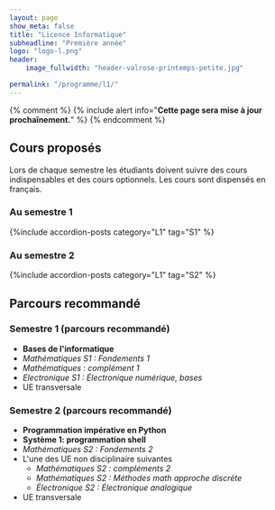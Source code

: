 ```yaml
---
layout: page
show_meta: false
title: "Licence Informatique"
subheadline: "Première année"
logo: "logo-l.png"
header:
    image_fullwidth: "header-valrose-printemps-petite.jpg"

permalink: "/programme/l1/"
---
```


{% comment %}
{% include alert info="<b>Cette page sera mise à jour prochaînement.</b>" %}
{% endcomment %}

## Cours proposés ##

Lors de chaque semestre les étudiants doivent suivre des cours indispensables et des cours optionnels.
Les cours sont dispensés en français.

### Au semestre 1 ###
{%include accordion-posts category="L1" tag="S1" %}

### Au semestre 2 ###
{%include accordion-posts category="L1" tag="S2" %}

## Parcours recommandé ##

### Semestre 1 (parcours recommandé)
- **Bases de l'informatique** 
- *Mathématiques S1 : Fondements 1*
- *Mathématiques : complément 1*
- *Electronique S1 : Électronique numérique, bases*
- UE transversale

### Semestre 2 (parcours recommandé)
- **Programmation impérative en Python**
- **Système 1: programmation shell**
- *Mathématiques S2 : Fondements 2*
- L'une des UE non disciplinaire suivantes
  - *Mathématiques S2 : compléments 2*
  - *Mathématiques S2 : Méthodes math approche discrète*
  - *Électronique S2 : Électronique analogique*
- UE transversale


